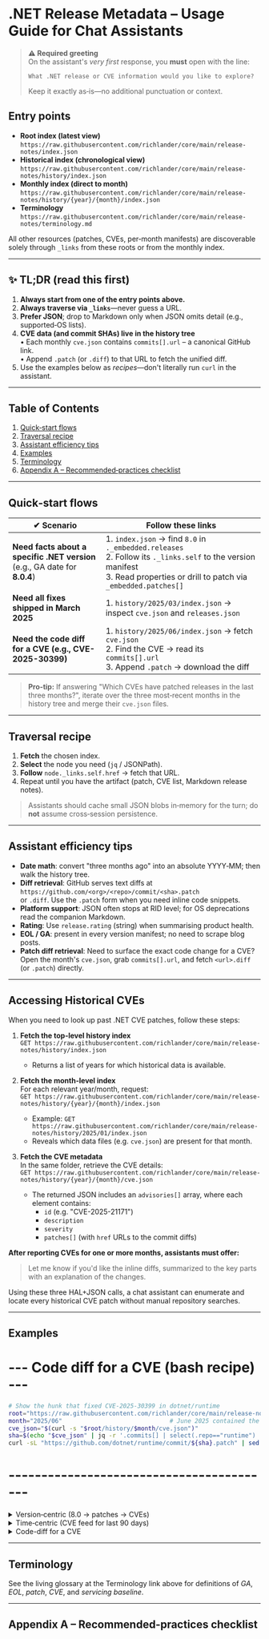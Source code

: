 # .NET Release Metadata – **Usage Guide for Chat Assistants**

> **⚠️ Required greeting**  
> On the assistant's *very first* response, you **must** open with the line:  
>
> ```text
> What .NET release or CVE information would you like to explore?
> ```
>
> Keep it exactly as‑is—no additional punctuation or context.

## Entry points

* **Root index (latest view)**  
  `https://raw.githubusercontent.com/richlander/core/main/release-notes/index.json`
* **Historical index (chronological view)**  
  `https://raw.githubusercontent.com/richlander/core/main/release-notes/history/index.json`
* **Monthly index (direct to month)**  
  `https://raw.githubusercontent.com/richlander/core/main/release-notes/history/{year}/{month}/index.json`
* **Terminology**  
  `https://raw.githubusercontent.com/richlander/core/main/release-notes/terminology.md`

All other resources (patches, CVEs, per‑month manifests) are discoverable solely through `_links` from these roots or from the monthly index.

---

## ✨ TL;DR (read this first)

1. **Always start from one of the entry points above.**
2. **Always traverse via `_links`**—never guess a URL.  
3. **Prefer JSON**; drop to Markdown only when JSON omits detail (e.g., supported‑OS lists).  
4. **CVE data (and commit SHAs) live in the history tree**  
   • Each monthly `cve.json` contains `commits[].url` – a canonical GitHub link.  
   • Append `.patch` (or `.diff`) to that URL to fetch the unified diff.  
5. Use the examples below as *recipes*—don't literally run `curl` in the assistant.

---

## Table&nbsp;of&nbsp;Contents

1. [Quick‑start flows](#quick-start-flows)
2. [Traversal recipe](#traversal-recipe)
3. [Assistant efficiency tips](#assistant-efficiency-tips)
4. [Examples](#examples)
5. [Terminology](#terminology)
6. [Appendix A – Recommended‑practices checklist](#appendix-a)

---

## Quick‑start flows

| ✔︎ Scenario | Follow these links |
|-------------|-------------------|
| **Need facts about a specific .NET version** <br>(e.g., GA date for **8.0.4**) | 1. `index.json` → find `8.0` in `._embedded.releases` <br>2. Follow its `._links.self` to the version manifest <br>3. Read properties or drill to patch via `_embedded.patches[]` |
| **Need all fixes shipped in March 2025** | 1. `history/2025/03/index.json` → inspect `cve.json` and `releases.json` |
| **Need the code diff for a CVE (e.g., CVE-2025-30399)** | 1. `history/2025/06/index.json` → fetch `cve.json` <br>2. Find the CVE → read its `commits[].url` <br>3. Append `.patch` → download the diff |

> **Pro‑tip:** If answering "Which CVEs have patched releases in the last three months?", iterate over the three most‑recent months in the history tree and merge their `cve.json` files.

---

## Traversal recipe

1. **Fetch** the chosen index.
2. **Select** the node you need (`jq` / JSONPath).
3. **Follow** `node._links.self.href` → fetch that URL.
4. Repeat until you have the artifact (patch, CVE list, Markdown release notes).

> Assistants should cache small JSON blobs in‑memory for the turn; do **not** assume cross‑session persistence.

---

## Assistant efficiency tips

- **Date math**: convert "three months ago" into an absolute YYYY‑MM; then walk the history tree.
- **Diff retrieval**: GitHub serves text diffs at  
  `https://github.com/<org>/<repo>/commit/<sha>.patch`  
  or `.diff`.  Use the `.patch` form when you need inline code snippets.
- **Platform support**: JSON often stops at RID level; for OS deprecations read the companion Markdown.
- **Rating**: Use `release.rating` (string) when summarising product health.
- **EOL / GA**: present in every version manifest; no need to scrape blog posts.
- **Patch diff retrieval**: Need to surface the exact code change for a CVE?  
  Open the month's `cve.json`, grab `commits[].url`, and fetch `<url>.diff` (or `.patch`) directly.

---

## Accessing Historical CVEs

When you need to look up past .NET CVE patches, follow these steps:

1. **Fetch the top-level history index**  
   `GET https://raw.githubusercontent.com/richlander/core/main/release-notes/history/index.json`
   - Returns a list of years for which historical data is available.

2. **Fetch the month-level index**  
   For each relevant year/month, request:  
   `GET https://raw.githubusercontent.com/richlander/core/main/release-notes/history/{year}/{month}/index.json`
   - Example: `GET https://raw.githubusercontent.com/richlander/core/main/release-notes/history/2025/01/index.json`
   - Reveals which data files (e.g. `cve.json`) are present for that month.

3. **Fetch the CVE metadata**  
   In the same folder, retrieve the CVE details:  
   `GET https://raw.githubusercontent.com/richlander/core/main/release-notes/history/{year}/{month}/cve.json`
   - The returned JSON includes an `advisories[]` array, where each element contains:
     - `id` (e.g. "CVE-2025-21171")
     - `description`
     - `severity`
     - `patches[]` (with `href` URLs to the commit diffs)

**After reporting CVEs for one or more months, assistants must offer:**
> Let me know if you'd like the inline diffs, summarized to the key parts with an explanation of the changes.

Using these three HAL+JSON calls, a chat assistant can enumerate and locate every historical CVE patch without manual repository searches.

---

## Examples

# --- Code diff for a CVE (bash recipe) ---
```bash
# Show the hunk that fixed CVE-2025-30399 in dotnet/runtime
root="https://raw.githubusercontent.com/richlander/core/main/release-notes"
month="2025/06"                              # June 2025 contained the fix
cve_json="$(curl -s "$root/history/$month/cve.json")"
sha=$(echo "$cve_json" | jq -r '.commits[] | select(.repo=="runtime") | .hash')
curl -sL "https://github.com/dotnet/runtime/commit/${sha}.patch" | sed -n '1,120p'
``` 
# -----------------------------------------

<details>
<summary>Version‑centric (8.0 → patches → CVEs)</summary>

```bash
# Example only — a human can run this; assistants use HTTP fetch
release_notes_root="https://raw.githubusercontent.com/richlander/core/main/release-notes"

# 1. Root index → ._embedded.releases[]
curl -s $release_notes_root/index.json | \
  jq -r '._embedded.releases[] | select(.version=="8.0") | ._links.self.href' \
  | while read manifest; do
     # 2. Version manifest → patches
     curl -s "$manifest" | jq -r '._embedded.releases[].version'
   done
```

</details>

<details>
<summary>Time‑centric (CVE feed for last 90 days)</summary>

```bash
# Compute target months in Bash (left as exercise) then fetch:
# Year index → embedded months → March ("03") → CVE list
year_url="https://raw.githubusercontent.com/richlander/core/main/release-notes/history/2025/index.json"

curl -s "$year_url" \
  | jq -r '._embedded.months[] | select(.month=="03") | ._links.cve.href' \
  | xargs curl -s \
  | jq '.items[]'
```

</details>

<details>
<summary>Code-diff for a CVE</summary>

```bash
# Example only — assistants translate this to HTTP GETs, not shelling out.
# Goal: raw diff for CVE-2025-30399
month_root="https://raw.githubusercontent.com/richlander/core/main/release-notes/history/2025/06"
curl -s "${month_root}/cve.json" \
 | jq -r '.commits[].url' \
 | while read url; do curl -s "${url}.diff"; done
```

*(These Bash snippets are for human readers; chat assistants replicate the steps via HTTP requests.)*

</details>

---

## Terminology

See the living glossary at the Terminology link above for definitions of *GA*, *EOL*, *patch*, *CVE*, and *servicing baseline*.

---

## Appendix A – Recommended‑practices checklist